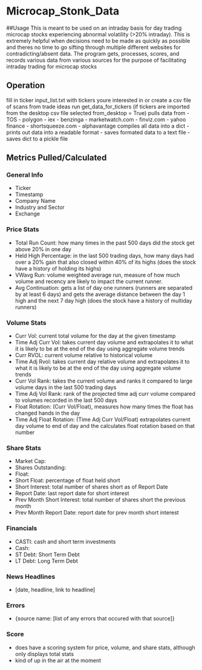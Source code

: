 # Microcap_Stonk_Data
##Usage
This is meant to be used on an intraday basis for day trading microcap stocks experiencing abnormal volatility (>20% intraday). This is extremely helpful when 
decisions need to be made as quickly as possible and theres no time to go sifting through multiple different websites for contradicting/absent data. 
The program gets, processes, scores, and records various data from various sources for the purpose of facilitating intraday trading for microcap stocks

## Operation
fill in ticker input_list.txt with tickers youre interested in
or create a csv file of scans from trade ideas
run get_data_for_tickers (if tickers are imported from the desktop csv file selected from_desktop = True)
pulls data from
	- TOS
	- polygon
	- iex
	- benzinga
	- marketwatch.com
	- finviz.com
	- yahoo finance
	- shortsqueeze.com
	- alphavantage
compiles all data into a dict
	- prints out data into a readable format
	- saves formated data to a text file
	- saves dict to a pickle file
  
  ## Metrics Pulled/Calculated
  ### General Info
  - Ticker
  - Timestamp
  - Company Name
  - Industry and Sector
  - Exchange
  
  ### Price Stats
  - Total Run Count: how many times in the past 500 days did the stock get above 20% in one day
  - Held High Percentage: in the last 500 trading days, how many days had over a 20% gain that also closed within 40% of its highs (does the stock have a history of holding its highs)
  - VWavg Run: volume weighted average run, measure of how much volume and recency are likely to impact the current runner.
  - Avg Continuation: gets a list of day one runners (runners are separated by at least 6 days) and gets the average distance between the day 1 high and the next 7 day high (does the stock have a history of multiday runners)
  
  ### Volume Stats
  - Curr Vol: current total volume for the day at the given timestamp
  - Time Adj Curr Vol: takes current day volume and extrapolates it to what it is likely to be at the end of the day using aggregate volume trends
  - Curr RVOL: current volume relative to historical volume
  - Time Adj Rvol: takes current day relative volume and extrapolates it to what it is likely to be at the end of the day using aggregate volume trends
  - Curr Vol Rank: takes the current volume and ranks it compared to large volume days in the last 500 trading days
  - Time Adj Vol Rank: rank of the projected time adj curr volume compared to volumes recorded in the last 500 days
  - Float Rotation: (Curr Vol/Float), measures how many times the float has changed hands in the day
  - Time Adj Float Rotation: (Time Adj Curr Vol/Float) extrapolates current day volume to end of day and the calculates float rotation based on that number
  
  ### Share Stats
  - Market Cap:
  - Shares Outstanding:
  - Float:
  - Short Float: percentage of float held short
  - Short Interest: total number of shares short as of Report Date
  - Report Date: last report date for short interest
  - Prev Month Short Interest: total number of shares short the previous month
  - Prev Month Report Date: report date for prev month short interest
  
  ### Financials
  - CASTI: cash and short term investments
  - Cash:
  - ST Debt: Short Term Debt
  - LT Debt: Long Term Debt
  
  ### News Headlines
  - [date, headline, link to headline]
  
  ### Errors
  - {source name: [list of any errors that occured with that source]}
  
  ### Score
  - does have a scoring system for price, volume, and share stats, although only displays total stats
  - kind of up in the air at the moment
  
  
